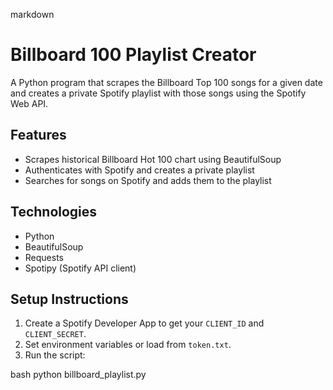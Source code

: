 markdown
# Billboard 100 Playlist Creator

A Python program that scrapes the Billboard Top 100 songs for a given date and creates a private Spotify playlist with those songs using the Spotify Web API.

## Features

- Scrapes historical Billboard Hot 100 chart using BeautifulSoup
- Authenticates with Spotify and creates a private playlist
- Searches for songs on Spotify and adds them to the playlist

## Technologies

- Python
- BeautifulSoup
- Requests
- Spotipy (Spotify API client)

## Setup Instructions

1. Create a Spotify Developer App to get your `CLIENT_ID` and `CLIENT_SECRET`.
2. Set environment variables or load from `token.txt`.
3. Run the script:

bash
python billboard_playlist.py
